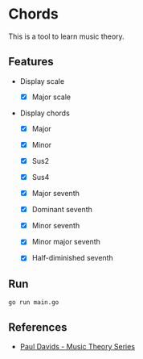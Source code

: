 # Chords

This is a tool to learn music theory.

## Features

- Display scale

    - [x] Major scale

- Display chords

    - [x] Major

    - [x] Minor

    - [x] Sus2

    - [x] Sus4

    - [x] Major seventh

    - [x] Dominant seventh

    - [x] Minor seventh

    - [x] Minor major seventh

    - [x] Half-diminished seventh

## Run

```
go run main.go
```

## References

- [Paul Davids - Music Theory Series](https://www.youtube.com/playlist?list=PLlOo04r1Bet5ymhM5vhINNaoG6yz3n9p3)
